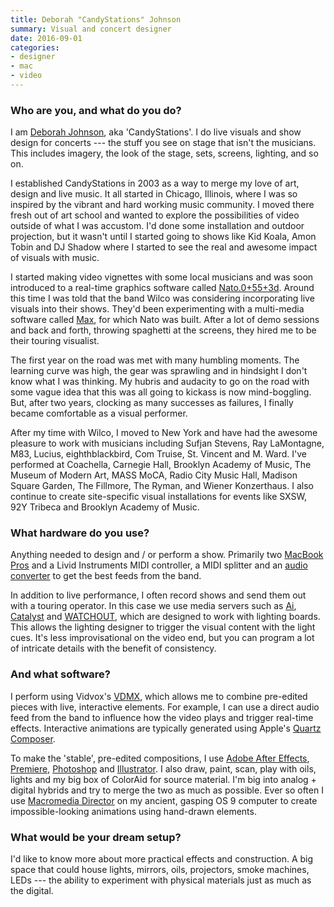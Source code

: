 ```yaml
---
title: Deborah "CandyStations" Johnson
summary: Visual and concert designer
date: 2016-09-01
categories:
- designer
- mac
- video
---
```


### Who are you, and what do you do?

I am [Deborah Johnson](http://www.candystations.com/ "Deborah's website."), aka 'CandyStations'. I do live visuals and show design for concerts --- the stuff you see on stage that isn't the musicians. This includes imagery, the look of the stage, sets, screens, lighting, and so on. 

I established CandyStations in 2003 as a way to merge my love of art, design and live music. It all started in Chicago, Illinois, where I was so inspired by the vibrant and hard working music community. I moved there fresh out of art school and wanted to explore the possibilities of video outside of what I was accustom. I'd done some installation and outdoor projection, but it wasn't until I started going to shows like Kid Koala, Amon Tobin and DJ Shadow where I started to see the real and awesome impact of visuals with music.

I started making video vignettes with some local musicians and was soon introduced to a real-time graphics software called [Nato.0+55+3d][]. Around this time I was told that the band Wilco was considering incorporating live visuals into their shows. They'd been experimenting with a multi-media software called [Max][], for which Nato was built. After a lot of demo sessions and back and forth, throwing spaghetti at the screens, they hired me to be their touring visualist. 

The first year on the road was met with many humbling moments. The learning curve was high, the gear was sprawling and in hindsight I don't know what I was thinking. My hubris and audacity to go on the road with some vague idea that this was all going to kickass is now mind-boggling. But, after two years, clocking as many successes as failures, I finally became comfortable as a visual performer.

After my time with Wilco, I moved to New York and have had the awesome pleasure to work with musicians including Sufjan Stevens, Ray LaMontagne, M83, Lucius, eighthblackbird, Com Truise, St. Vincent and M. Ward. I've performed at Coachella, Carnegie Hall, Brooklyn Academy of Music, The Museum of Modern Art, MASS MoCA, Radio City Music Hall, Madison Square Garden, The Fillmore, The Ryman, and Wiener Konzerthaus. I also continue to create site-specific visual installations for events like SXSW, 92Y Tribeca and Brooklyn Academy of Music. 

### What hardware do you use?

Anything needed to design and / or perform a show. Primarily two [MacBook Pros][macbook-pro] and a Livid Instruments MIDI controller, a MIDI splitter and an [audio converter][aud-rca-xlr] to get the best feeds from the band.

In addition to live performance, I often record shows and send them out with a touring operator. In this case we use media servers such as [Ai][], [Catalyst][catalyst-media-server] and [WATCHOUT][], which are designed to work with lighting boards. This allows the lighting designer to trigger the visual content with the light cues. It's less improvisational on the video end, but you can program a lot of intricate details with the benefit of consistency.

### And what software?

I perform using Vidvox's [VDMX][], which allows me to combine pre-edited pieces with live, interactive elements. For example, I can use a direct audio feed from the band to influence how the video plays and trigger real-time effects. Interactive animations are typically generated using Apple's [Quartz Composer][quartz-composer]. 

To make the 'stable', pre-edited compositions, I use [Adobe After Effects][after-effects], [Premiere][], [Photoshop][] and [Illustrator][]. I also draw, paint, scan, play with oils, lights and my big box of ColorAid for source material. I'm big into analog + digital hybrids and try to merge the two as much as possible. Ever so often I use [Macromedia Director][director] on my ancient, gasping OS 9 computer to create impossible-looking animations using hand-drawn elements. 

### What would be your dream setup?

I'd like to know more about more practical effects and construction. A big space that could house lights, mirrors, oils, projectors, smoke machines, LEDs --- the ability to experiment with physical materials just as much as the digital.

[after-effects]: https://www.adobe.com/products/aftereffects.html "Motion graphics and video editing software."
[ai]: http://web.archive.org/web/20210122085906/https://www.avolites.com/ai-features "A media server."
[aud-rca-xlr]: https://www.markertek.com/product/ses-aud-rca-xlr/sescom-aud-rca-xlr-1-channel-rca-to-xlr-unbalanced-to-balanced-audio-converter "An audio converter device."
[catalyst-media-server]: http://web.archive.org/web/20200419015623/http://www.tdc.com.au//media-servers/catalyst-v4 "A media server."
[director]: https://en.wikipedia.org/wiki/Adobe_Director "Multimedia authoring software."
[illustrator]: https://www.adobe.com/products/illustrator.html "A vector graphics editor."
[macbook-pro]: https://www.apple.com/macbook-pro/ "A laptop."
[max]: https://cycling74.com/products/max "A visual programming environment."
[nato.0+55+3d]: https://en.wikipedia.org/wiki/Nato.0%2B55%2B3d "A realtime video and graphics manipulation program."
[photoshop]: https://www.adobe.com/products/photoshop.html "A bitmap image editor."
[premiere]: https://www.adobe.com/products/premiere.html "A video editing suite."
[quartz-composer]: https://en.wikipedia.org/wiki/Quartz_Composer "A visual programming environment."
[vdmx]: https://vidvox.net/ "Real-time video studio software for the Mac."
[watchout]: https://www.dataton.com/products/watchout "A media server."
